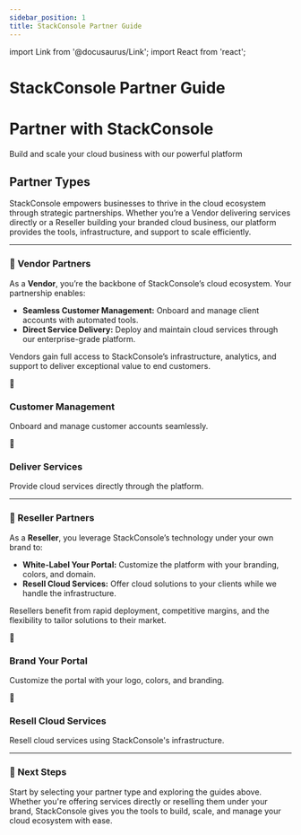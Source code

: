 ```yaml
---
sidebar_position: 1
title: StackConsole Partner Guide
---
```


import Link from '@docusaurus/Link';
import React from 'react';

# StackConsole Partner Guide

<div style={{
  textAlign: 'center',
  padding: '50px 20px',
  background: 'linear-gradient(135deg, #0066cc, #003366)',
  color: 'white',
  borderRadius: '10px',
  marginBottom: '30px',
  boxShadow: '0 8px 24px rgba(0, 102, 204, 0.3)'
}}>
  <h1 style={{ fontSize: '2.2rem', marginBottom: '16px' }}>Partner with StackConsole</h1>
  <p style={{ fontSize: '1.1rem', maxWidth: '800px', margin: '0 auto' }}>
    Build and scale your cloud business with our powerful platform
  </p>
</div>

## Partner Types

StackConsole empowers businesses to thrive in the cloud ecosystem through strategic partnerships. Whether you’re a Vendor delivering services directly or a Reseller building your branded cloud business, our platform provides the tools, infrastructure, and support to scale efficiently.

---

### 🏢 Vendor Partners
As a **Vendor**, you’re the backbone of StackConsole’s cloud ecosystem. Your partnership enables:

- **Seamless Customer Management:** Onboard and manage client accounts with automated tools.
- **Direct Service Delivery:** Deploy and maintain cloud services through our enterprise-grade platform.

Vendors gain full access to StackConsole’s infrastructure, analytics, and support to deliver exceptional value to end customers.

<div style={{ 
  display: 'flex',
  flexWrap: 'wrap',
  gap: '24px',
  justifyContent: 'center',
  margin: '30px 0'
}}>

<div style={{
  background: '#ffffff',
  padding: '24px',
  borderRadius: '12px',
  boxShadow: '0 6px 12px rgba(0, 0, 0, 0.08)',
  flex: '1',
  minWidth: '280px',
  maxWidth: '360px',
  textAlign: 'center',
  display: 'flex',
  flexDirection: 'column',
  alignItems: 'center',
  borderTop: '4px solid #0066cc'
}}>
  <div style={{
    width: '100px',
    height: '100px',
    borderRadius: '50%',
    background: 'radial-gradient(circle, #0066cc 0%, #004c99 100%)',
    display: 'flex',
    alignItems: 'center',
    justifyContent: 'center',
    color: 'white',
    fontSize: '32px',
    marginBottom: '16px',
    boxShadow: '0 4px 8px rgba(0, 102, 204, 0.3)'
  }}>👥</div>
  <h3 style={{ color: '#0066cc', marginBottom: '12px' }}>Customer Management</h3>
  <p style={{ fontSize: '15px', color: '#333' }}>Onboard and manage customer accounts seamlessly.</p>
</div>

<div style={{
  background: '#ffffff',
  padding: '24px',
  borderRadius: '12px',
  boxShadow: '0 6px 12px rgba(0, 0, 0, 0.08)',
  flex: '1',
  minWidth: '280px',
  maxWidth: '360px',
  textAlign: 'center',
  display: 'flex',
  flexDirection: 'column',
  alignItems: 'center',
  borderTop: '4px solid #0066cc'
}}>
  <div style={{
    width: '100px',
    height: '100px',
    borderRadius: '50%',
    background: 'radial-gradient(circle, #0066cc 0%, #004c99 100%)',
    display: 'flex',
    alignItems: 'center',
    justifyContent: 'center',
    color: 'white',
    fontSize: '32px',
    marginBottom: '16px',
    boxShadow: '0 4px 8px rgba(0, 102, 204, 0.3)'
  }}>🔧</div>
  <h3 style={{ color: '#0066cc', marginBottom: '12px' }}>Deliver Services</h3>
  <p style={{ fontSize: '15px', color: '#333' }}>Provide cloud services directly through the platform.</p>
</div>

</div>

---

### 🤝 Reseller Partners
As a **Reseller**, you leverage StackConsole’s technology under your own brand to:

- **White-Label Your Portal:** Customize the platform with your branding, colors, and domain.
- **Resell Cloud Services:** Offer cloud solutions to your clients while we handle the infrastructure.

Resellers benefit from rapid deployment, competitive margins, and the flexibility to tailor solutions to their market.

<div style={{ 
  display: 'flex',
  flexWrap: 'wrap',
  gap: '24px',
  justifyContent: 'center',
  margin: '30px 0'
}}>

<div style={{
  background: '#ffffff',
  padding: '24px',
  borderRadius: '12px',
  boxShadow: '0 6px 12px rgba(0, 0, 0, 0.08)',
  flex: '1',
  minWidth: '280px',
  maxWidth: '360px',
  textAlign: 'center',
  display: 'flex',
  flexDirection: 'column',
  alignItems: 'center',
  borderTop: '4px solid #0088cc'
}}>
  <div style={{
    width: '100px',
    height: '100px',
    borderRadius: '50%',
    background: 'radial-gradient(circle, #0088cc 0%, #006699 100%)',
    display: 'flex',
    alignItems: 'center',
    justifyContent: 'center',
    color: 'white',
    fontSize: '32px',
    marginBottom: '16px',
    boxShadow: '0 4px 8px rgba(0, 136, 204, 0.3)'
  }}>🎨</div>
  <h3 style={{ color: '#0088cc', marginBottom: '12px' }}>Brand Your Portal</h3>
  <p style={{ fontSize: '15px', color: '#333' }}>Customize the portal with your logo, colors, and branding.</p>
</div>

<div style={{
  background: '#ffffff',
  padding: '24px',
  borderRadius: '12px',
  boxShadow: '0 6px 12px rgba(0, 0, 0, 0.08)',
  flex: '1',
  minWidth: '280px',
  maxWidth: '360px',
  textAlign: 'center',
  display: 'flex',
  flexDirection: 'column',
  alignItems: 'center',
  borderTop: '4px solid #0088cc'
}}>
  <div style={{
    width: '100px',
    height: '100px',
    borderRadius: '50%',
    background: 'radial-gradient(circle, #0088cc 0%, #006699 100%)',
    display: 'flex',
    alignItems: 'center',
    justifyContent: 'center',
    color: 'white',
    fontSize: '32px',
    marginBottom: '16px',
    boxShadow: '0 4px 8px rgba(0, 136, 204, 0.3)'
  }}>🔄</div>
  <h3 style={{ color: '#0088cc', marginBottom: '12px' }}>Resell Cloud Services</h3>
  <p style={{ fontSize: '15px', color: '#333' }}>Resell cloud services using StackConsole's infrastructure.</p>
</div>

</div>

----

### 🚀 Next Steps
Start by selecting your partner type and exploring the guides above. Whether you're offering services directly or reselling them under your brand, StackConsole gives you the tools to build, scale, and manage your cloud ecosystem with ease.

